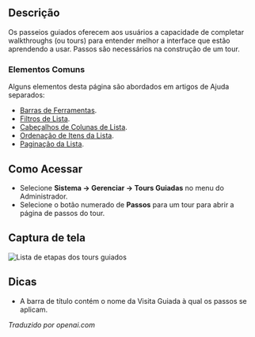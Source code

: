 <!-- Filename: Help4.x:Guided_Tours:_Steps  / Display title: Tours Guiados: Etapas -->

## Descrição

Os passeios guiados oferecem aos usuários a capacidade de completar walkthroughs (ou tours)
para entender melhor a interface que estão aprendendo a usar. Passos são
necessários na construção de um tour.

### Elementos Comuns

Alguns elementos desta página são abordados em artigos de Ajuda separados:

* [Barras de Ferramentas](jdocmanual?article=help/common-elements/toolbars).
* [Filtros de Lista](jdocmanual?article=help/common-elements/list-filters).
* [Cabeçalhos de Colunas de Lista](jdocmanual?article=help/common-elements/list-column-headers).
* [Ordenação de Itens da Lista](jdocmanual?article=help/common-elements/list-ordering).
* [Paginação da Lista](jdocmanual?article=help/common-elements/list-pagination).

## Como Acessar

- Selecione **Sistema -> Gerenciar -> Tours Guiadas** no menu do Administrador.
- Selecione o botão numerado de **Passos** para um tour para abrir a página de passos do tour.

## Captura de tela

![Lista de etapas dos tours guiados](../../../ptbr/images/guided-tours/guided-tours-steps-list.png)

## Dicas

- A barra de título contém o nome da Visita Guiada à qual os passos se aplicam.

*Traduzido por openai.com*

